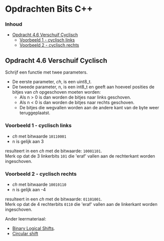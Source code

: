 # Opdrachten Bits C++[](title-id) <!-- omit in toc -->

### Inhoud[](toc-id) <!-- omit in toc -->
- [Opdracht 4.6 Verschuif Cyclisch](#opdracht-46-verschuif-cyclisch)
  - [Voorbeeld 1 - cyclisch links](#voorbeeld-1---cyclisch-links)
  - [Voorbeeld 2 - cyclisch rechts](#voorbeeld-2---cyclisch-rechts)


## Opdracht 4.6 Verschuif Cyclisch
Schrijf een functie met twee parameters. 
- De eerste parameter, *ch*, is een uint8_t. 
- De tweede parameter, n, is een int8_t en geeft aan hoeveel posities de bitjes van *ch* opgeschoven moeten
worden:
  - Als n > 0 is dan worden de bitjes naar links geschoven. 
  - Als n < 0 is dan worden de bitjes naar rechts geschoven. 
  - De bitjes die wegvallen worden aan de andere kant van de byte weer teruggeplaatst.

### Voorbeeld 1 - cyclisch links
- *ch* met bitwaarde `10110001`
- n is gelijk aan 3

resulteert in een *ch* met de bitwaarde: `10001101`.  
Merk op dat de 3 linkerbits `101` die 'eraf' vallen aan de rechterkant worden ingeschoven.

### Voorbeeld 2 - cyclisch rechts
- *ch* met bitwaarde `10010110`
- n is gelijk aan -4

resulteert in een *ch* met de bitwaarde: `01101001`.  
Merk op dat de 4 rechterbits `0110` die 'eraf' vallen aan de linkerkant worden ingeschoven.



Ander leermateriaal:
- [Binary Logical Shifts](https://youtu.be/C_MJ-UW1HkY).
- [Circular shift](https://en.wikipedia.org/wiki/Circular_shift)
